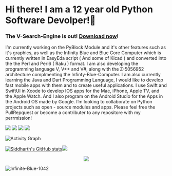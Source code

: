 # Hi there! I am a 12 year old Python Software Devolper!👋
### The V-Search-Engine is out! [Download now](https://github.com/Infinite-Blue-1042/V-Search-Engine)! 
I’m currently working on the PyBlock Module and it's other features such as it's graphics, as well as the Infinity Blue and Blue Core Computer which is currently written in EasyEda script ( And some of Kicad ) and converted into the the Perl and Perl6 ( Raku ) format. I am also developing the programming language V, V++ and V#, along with the Z-5056952 architecture complmenting the Infinty-Blue-Computer. I am also currently learning the Java and Dart Programming Language, I would like to develop fast mobile apps with them and to create useful applications. I use Swift and SwiftUI in Xcode to develop IOS apps for the Mac, iPhone, Apple TV, and the Apple Watch. And I also program on the Android Studio for the Apps in the Android OS made by Google. I’m looking to collaborate on Python projects such as open - source modules and apps. Please feel free the PullRepquest or become a contributer to any repositore with my perrmission!

![](https://komarev.com/ghpvc/?username=Infinite-Blue-1042&color=blue) 
![](https://img.shields.io/badge/OS-Mac&nbsp;11-informational?style=flat&logo=mac&logoColor=blue&color=0C7DBE)
![](https://img.shields.io/badge/Editor-Pycharm&nbsp;-informational?style=flat&logo=pycharm&logoColor=blue&color=0C7DBE)
![](https://img.shields.io/badge/Shell-Terminal-informational?style=flat&logo=terminal&logoColor=blue&color=0C7DBE)

![Activity Graph](https://activity-graph.herokuapp.com/graph?username=Infinite-Blue-1042&theme=github)

[![Siddharth's GitHub stats](https://github-readme-stats.vercel.app/api?username=Infinite-Blue-1042)](https://github.com/Infinite-Blue-1042/github-readme-stats)<img src="https://github-readme-stats.vercel.app/api/top-langs/?username=Infinite-Blue-1042&layout=compact"/>
 
<div align="center">
  <img src="https://github-profile-trophy.vercel.app/?username=Infinite-Blue-1042&column=7&theme=onedark" />
</div>

  
   <p><img align="center" src="https://github-readme-streak-stats.herokuapp.com/?user=Infinite-Blue-1042&" alt="Infinite-Blue-1042" /></p>
